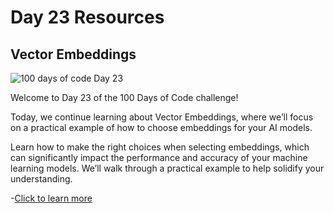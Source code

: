 # Day 23 Resources

## Vector Embeddings

![100 days of code Day 23](https://github.com/GritinAI/100DaysofCodeGenerativeAI/blob/main/Images/Day23.jpg)

Welcome to Day 23 of the 100 Days of Code challenge! 

Today, we continue learning about Vector Embeddings, where we’ll focus on a practical example of how to choose embeddings for your AI models.

Learn how to make the right choices when selecting embeddings, which can significantly impact the performance and accuracy of your machine learning models. We’ll walk through a practical example to help solidify your understanding.

-[Click to learn more](https://colab.research.google.com/drive/1fv35RxVkvFX8ARpua8FpE9vEbZT47w8C#scrollTo=HxxOWz9dpsYj)